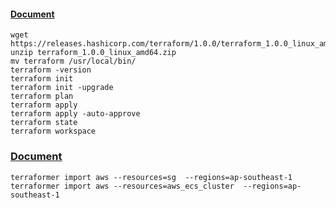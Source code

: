 #### [Document](https://www.terraform.io/downloads.html)
```
wget https://releases.hashicorp.com/terraform/1.0.0/terraform_1.0.0_linux_amd64.zip
unzip terraform_1.0.0_linux_amd64.zip
mv terraform /usr/local/bin/
terraform -version
terraform init
terraform init -upgrade 
terraform plan
terraform apply
terraform apply -auto-approve
terraform state
terraform workspace
```

###  [Document](https://github.com/GoogleCloudPlatform/terraformer)
```
terraformer import aws --resources=sg  --regions=ap-southeast-1
terraformer import aws --resources=aws_ecs_cluster  --regions=ap-southeast-1
```